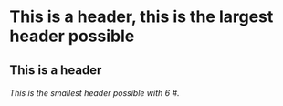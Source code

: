 # This is a header, this is the largest header possible
## This is a header
###### This is the smallest header possible with 6 #.
